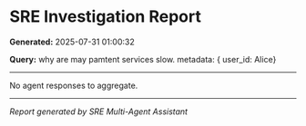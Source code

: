 # SRE Investigation Report

**Generated:** 2025-07-31 01:00:32

**Query:** why are may pamtent services slow.  metadata: { user_id: Alice}

---

No agent responses to aggregate.

---
*Report generated by SRE Multi-Agent Assistant*
